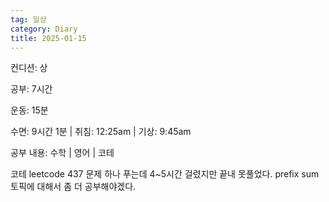 ```yaml
---
tag: 일상
category: Diary
title: 2025-01-15
---
```


컨디션: 상

공부: 7시간

운동: 15분

수면: 9시간 1분 | 취침: 12:25am | 기상: 9:45am

공부 내용: 수학 | 영어 | 코테

코테 leetcode 437 문제 하나 푸는데 4~5시간 걸렸지만 끝내 못풀었다. prefix sum 토픽에 대해서 좀 더 공부해야겠다.








